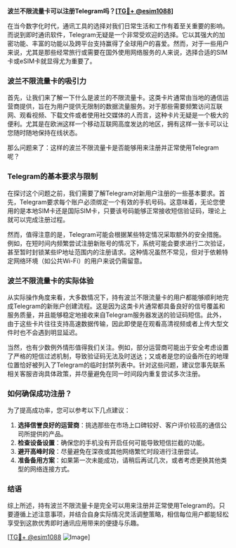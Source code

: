 **波兰不限流量卡可以注册Telegram吗？[[TG💪+ @esim1088](https://t.me/s/esim1088)]**

在当今数字化时代，通讯工具的选择对我们日常生活和工作有着至关重要的影响。而说到即时通讯软件，Telegram无疑是一个非常受欢迎的选择。它以其强大的加密功能、丰富的功能以及跨平台支持赢得了全球用户的喜爱。然而，对于一些用户来说，尤其是那些经常旅行或需要在国外使用网络服务的人来说，选择合适的SIM卡或eSIM卡就显得尤为重要了。

### 波兰不限流量卡的吸引力

首先，让我们来了解一下什么是波兰的不限流量卡。这类卡片通常由当地的通信运营商提供，旨在为用户提供无限制的数据流量服务。对于那些需要频繁访问互联网、观看视频、下载文件或者使用社交媒体的人而言，这种卡片无疑是一个极大的便利。尤其是在欧洲这样一个移动互联网高度发达的地区，拥有这样一张卡可以让您随时随地保持在线状态。

那么问题来了：这样的波兰不限流量卡是否能够用来注册并正常使用Telegram呢？

### Telegram的基本要求与限制

在探讨这个问题之前，我们需要了解Telegram对新用户注册的一些基本要求。首先，Telegram要求每个账户必须绑定一个有效的手机号码。这意味着，无论您使用的是本地SIM卡还是国际SIM卡，只要该号码能够正常接收短信验证码，理论上就可以完成注册过程。

然而，值得注意的是，Telegram可能会根据某些特定情况采取额外的安全措施。例如，在短时间内频繁尝试注册新账号的情况下，系统可能会要求进行二次验证，甚至暂时封锁某些IP地址范围内的注册请求。这种情况虽然不常见，但对于依赖特定网络环境（如公共Wi-Fi）的用户来说仍需留意。

### 波兰不限流量卡的实际体验

从实际操作角度来看，大多数情况下，持有波兰不限流量卡的用户都能够顺利地完成Telegram的新账户创建流程。这是因为这类卡片通常都具备良好的信号覆盖和服务质量，并且能够稳定地接收来自Telegram服务器发送的验证码短信。此外，由于这些卡片往往支持高速数据传输，因此即使是在观看高清视频或者上传大型文件时也不会遇到明显延迟。

当然，也有少数例外情形值得我们关注。例如，部分运营商可能出于安全考虑设置了严格的短信过滤机制，导致验证码无法及时送达；又或者是您的设备所在的地理位置恰好被列入了Telegram的临时封禁列表中。针对这些问题，建议您事先联系相关客服咨询具体政策，并尽量避免在同一时间段内重复尝试多次注册。

### 如何确保成功注册？

为了提高成功率，您可以参考以下几点建议：

1. **选择信誉良好的运营商**：挑选那些在市场上口碑较好、客户评价较高的通信公司所提供的产品。
2. **检查设备设置**：确保您的手机没有开启任何可能导致短信拦截的功能。
3. **避开高峰时段**：尽量避免在深夜或其他网络繁忙时段进行注册尝试。
4. **准备备用方案**：如果第一次未能成功，请稍后再试几次，或者考虑更换其他类型的网络连接方式。

### 结语

综上所述，持有波兰不限流量卡是完全可以用来注册并正常使用Telegram的。只要遵循上述注意事项，并结合自身实际情况灵活调整策略，相信每位用户都能轻松享受到这款优秀即时通讯应用带来的便捷与乐趣。

[[TG💪+ @esim1088](https://t.me/s/esim1088) ![Image](https://i.postimg.cc/4NQfJmqS/Snipaste-2025-05-13-00-14-12.png)]